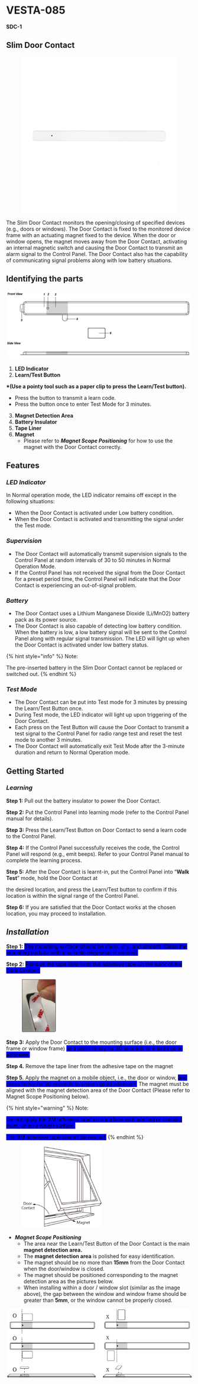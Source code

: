 # VESTA-085

**SDC-1**

## **Slim Door Contact**

<figure><img src=".gitbook/assets/image (58).png" alt=""><figcaption></figcaption></figure>

The Slim Door Contact monitors the opening/closing of specified devices (e.g., doors or windows). The Door Contact is fixed to the monitored device frame with an actuating magnet fixed to the device. When the door or window opens, the magnet moves away from the Door Contact, activating an internal magnetic switch and causing the Door Contact to transmit an alarm signal to the Control Panel. The Door Contact also has the capability of communicating signal problems along with low battery situations.

## **Identifying the parts**

![](<.gitbook/assets/0 (55).jpeg>)

1. **LED Indicator**
2. **Learn/Test Button**

**\*(Use a pointy tool such as a paper clip to press the Learn/Test button).**

* Press the button to transmit a learn code.
* Press the button once to enter Test Mode for 3 minutes.

3. **Magnet Detection Area**
4. **Battery Insulator**
5. **Tape Liner**
6. **Magnet**
   * Please refer to _**Magnet Scope Positioning**_ for how to use the magnet with the Door Contact correctly.

## **Features**

### _**LED Indicator**_

In Normal operation mode, the LED indicator remains off except in the following situations:

* When the Door Contact is activated under Low battery condition.
* When the Door Contact is activated and transmitting the signal under the Test mode.

### _**Supervision**_

* The Door Contact will automatically transmit supervision signals to the Control Panel at random intervals of 30 to 50 minutes in Normal Operation Mode.
* If the Control Panel has not received the signal from the Door Contact for a preset period time, the Control Panel will indicate that the Door Contact is experiencing an out-of-signal problem.

### _**Battery**_

* The Door Contact uses a Lithium Manganese Dioxide (Li/MnO2) battery pack as its power source.
* The Door Contact is also capable of detecting low battery condition. When the battery is low, a low battery signal will be sent to the Control Panel along with regular signal transmission. The LED will light up when the Door Contact is activated under low battery status.

{% hint style="info" %}
Note:

The pre-inserted battery in the Slim Door Contact cannot be replaced or switched out.
{% endhint %}

### _**Test Mode**_

* The Door Contact can be put into Test mode for 3 minutes by pressing the Learn/Test Button once.
* During Test mode, the LED indicator will light up upon triggering of the Door Contact.
* Each press on the Test Button will cause the Door Contact to transmit a test signal to the Control Panel for radio range test and reset the test mode to another 3 minutes.
* The Door Contact will automatically exit Test Mode after the 3-minute duration and return to Normal Operation mode.

## **Getting Started**

### _**Learning**_

**Step 1:** Pull out the battery insulator to power the Door Contact.

**Step 2:** Put the Control Panel into learning mode (refer to the Control Panel manual for details).

**Step 3:** Press the Learn/Test Button on Door Contact to send a learn code to the Control Panel.

**Step 4:** If the Control Panel successfully receives the code, the Control Panel will respond (e.g., emit beeps). Refer to your Control Panel manual to complete the learning process.

**Step 5:** After the Door Contact is learnt-in, put the Control Panel into “**Walk Test**” mode, hold the Door Contact at

the desired location, and press the Learn/Test button to confirm if this location is within the signal range of the Control Panel.

**Step 6:** If you are satisfied that the Door Contact works at the chosen location, you may proceed to installation.

## _**Installation**_

**Step 1:** <mark style="background-color:blue;">The mounting surface should be clean, dry, and smooth. Clean the mounting surface with a suitable degreaser if needed.</mark>

**Step 2:** <mark style="background-color:blue;">Remove the tape liner from the adhesive tape on the back of the Door Contact.</mark>

<div align="left"><figure><img src=".gitbook/assets/image (100).png" alt=""><figcaption></figcaption></figure></div>

**Step 3:** Apply the Door Contact to the mounting surface (i.e., the door frame or window frame) <mark style="background-color:blue;">and press firmly for 30 seconds to ensure good adhesion.</mark>

**Step 4.** Remove the tape liner from the adhesive tape on the magnet

**Step 5.** Apply the magnet on a mobile object, i.e., the door or window, <mark style="background-color:blue;">and press firmly for 30 seconds to ensure good adhesion.</mark> The magnet must be aligned with the magnet detection area of the Door Contact (Please refer to Magnet Scope Positioning below).

{% hint style="warning" %}
Note:

<mark style="background-color:blue;">Do not apply the 3M adhesive tape on a surface with peeling or cracked paint, or on a rough surface.</mark>

<mark style="background-color:blue;">The 3M adhesive tape cannot be reused.</mark>
{% endhint %}

<div align="left"><figure><img src=".gitbook/assets/image (101).png" alt=""><figcaption></figcaption></figure></div>

* _**Magnet Scope Positioning**_
  * The area near the Learn/Test Button of the Door Contact is the main **magnet detection area.**
  * The **magnet detection area** is polished for easy identification.
  * The magnet should be no more than **15mm** from the Door Contact when the door/window is closed.
  * The magnet should be positioned corresponding to the magnet detection area as the pictures below.
  * When installing within a door / window slot (similar as the image above), the gap between the window and window frame should be greater than **5mm**, or the window cannot be properly closed.

![](<.gitbook/assets/12 (16).jpeg>)

